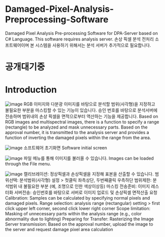 # Damaged-Pixel-Analysis-Preprocessing-Software
Damaged Pixel Analysis Pre-processing Software for DPA-Server based on C# Language. This software requires analysis server. 손상 픽셀 분석 전처리 소프트웨어이며 본 시스템을 사용하기 위해서는 분석 서버가 추가적으로 필요합니다.

# 공개대기중
# Introduction
![image](https://github.com/UniverseMaker/Damaged-Pixel-Analysis-Preprocessing-Software/assets/14816515/4e754102-f59d-4fc2-b7fa-c40380005ccf)
RGB 이미지와 다분광 이미지를 바탕으로 분석할 범위(사각형)을 지정하고 불필요한 부분을 마스킹할 수 있는 기능이 있습니다.
승인 번호를 바탕으로 분석서버에 전송하며 범위내의 손상 픽셀을 면적으로부터 역산하는 기능을 제공합니다.
Based on RGB images and multispectral images, there is a function to specify a range (rectangle) to be analyzed and mask unnecessary parts.
Based on the approval number, it is transmitted to the analysis server and provides a function of inverting the damaged pixels within the range from the area.

![image](https://github.com/UniverseMaker/Damaged-Pixel-Analysis-Preprocessing-Software/assets/14816515/fff6332b-67cd-47c7-a6d8-13bda66de55c)
소프트웨어 초기화면
Software initial screen

![image](https://github.com/UniverseMaker/Damaged-Pixel-Analysis-Preprocessing-Software/assets/14816515/1f42b702-804a-4d3b-bd50-4e2d3f52666b)
파일 메뉴를 통해 이미지를 불러올 수 있습니다.
Images can be loaded through the File menu.

![image](https://github.com/UniverseMaker/Damaged-Pixel-Analysis-Preprocessing-Software/assets/14816515/dc820897-d6f7-4943-8d02-97d9be3d1202)
캘리브레이션: 정상픽셀과 손상픽셀을 지정해 표본을 산출할 수 있습니다.
범위선택: 분석범위(사각형) 설정 > 첫클릭 좌측상단, 두번째클릭 우측하단
범위제한: 분석범위 내 불필요한 부분 (예, 조명으로 인한 색상이상등) 마스킹
전송준비: 이미지 레스터화
서버전송: 승인번호를 바탕으로 서버로 이미지 업로드 및 손상픽셀 면적산출 요청
Calibration: Samples can be calculated by specifying normal pixels and damaged pixels.
Range selection: analysis range (rectangular) setting > first click upper left corner, second click lower right corner
Scope limitation: Masking of unnecessary parts within the analysis range (e.g., color abnormality due to lighting)
Preparing for Transfer: Rasterizing the Image
Server transmission: Based on the approval number, upload the image to the server and request damage pixel area calculation
